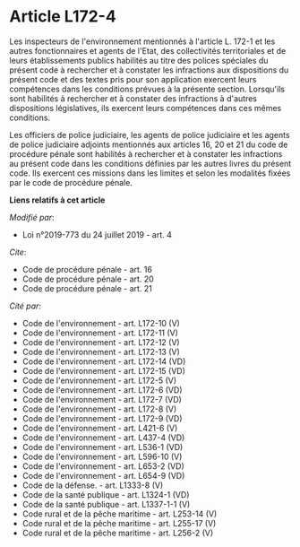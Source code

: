 # Article L172-4

Les inspecteurs de l'environnement mentionnés à l'article L. 172-1 et les autres fonctionnaires et agents de l'Etat, des
collectivités territoriales et de leurs établissements publics habilités au titre des polices spéciales du présent code à
rechercher et à constater les infractions aux dispositions du présent code et des textes pris pour son application exercent
leurs compétences dans les conditions prévues à la présente section. Lorsqu'ils sont habilités à rechercher et à constater
des infractions à d'autres dispositions législatives, ils exercent leurs compétences dans ces mêmes conditions.

Les officiers de police judiciaire, les agents de police judiciaire et les agents de police judiciaire adjoints mentionnés
aux articles 16, 20 et 21 du code de procédure pénale sont habilités à rechercher et à constater les infractions au présent
code dans les conditions définies par les autres livres du présent code. Ils exercent ces missions dans les limites et selon
les modalités fixées par le code de procédure pénale.

**Liens relatifs à cet article**

_Modifié par_:

  - Loi n°2019-773 du 24 juillet 2019 - art. 4

_Cite_:

  - Code de procédure pénale - art. 16
  - Code de procédure pénale - art. 20
  - Code de procédure pénale - art. 21

_Cité par_:

  - Code de l'environnement - art. L172-10 (V)
  - Code de l'environnement - art. L172-11 (V)
  - Code de l'environnement - art. L172-12 (V)
  - Code de l'environnement - art. L172-13 (V)
  - Code de l'environnement - art. L172-14 (VD)
  - Code de l'environnement - art. L172-15 (VD)
  - Code de l'environnement - art. L172-5 (V)
  - Code de l'environnement - art. L172-6 (VD)
  - Code de l'environnement - art. L172-7 (VD)
  - Code de l'environnement - art. L172-8 (V)
  - Code de l'environnement - art. L172-9 (VD)
  - Code de l'environnement - art. L421-6 (V)
  - Code de l'environnement - art. L437-4 (VD)
  - Code de l'environnement - art. L536-1 (VD)
  - Code de l'environnement - art. L596-10 (V)
  - Code de l'environnement - art. L653-2 (VD)
  - Code de l'environnement - art. L654-9 (VD)
  - Code de la défense. - art. L1333-8 (V)
  - Code de la santé publique - art. L1324-1 (VD)
  - Code de la santé publique - art. L1337-1-1 (V)
  - Code rural et de la pêche maritime - art. L253-14 (V)
  - Code rural et de la pêche maritime - art. L255-17 (V)
  - Code rural et de la pêche maritime - art. L256-2 (V)
